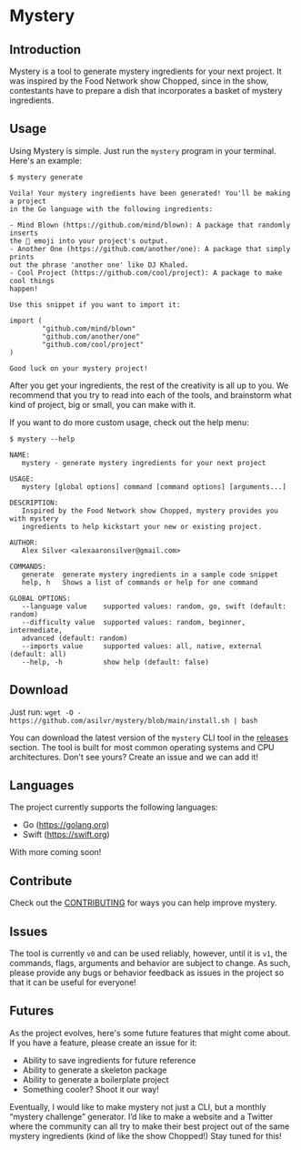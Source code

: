 # Mystery

## Introduction

Mystery is a tool to generate mystery ingredients for your next project. It was
inspired by the Food Network show Chopped, since in the show, contestants have
to prepare a dish that incorporates a basket of mystery ingredients.

## Usage

Using Mystery is simple. Just run the `mystery` program in your terminal.
Here's an example:

```
$ mystery generate

Voila! Your mystery ingredients have been generated! You'll be making a project
in the Go language with the following ingredients:

- Mind Blown (https://github.com/mind/blown): A package that randomly inserts
the 🤯 emoji into your project's output.
- Another One (https://github.com/another/one): A package that simply prints
out the phrase 'another one' like DJ Khaled.
- Cool Project (https://github.com/cool/project): A package to make cool things
happen!

Use this snippet if you want to import it:

import (
        "github.com/mind/blown"
        "github.com/another/one"
        "github.com/cool/project"
)

Good luck on your mystery project!
```

After you get your ingredients, the rest of the creativity is all up to you. We
recommend that you try to read into each of the tools, and brainstorm what kind
of project, big or small, you can make with it.

If you want to do more custom usage, check out the help menu:

```
$ mystery --help

NAME:
   mystery - generate mystery ingredients for your next project

USAGE:
   mystery [global options] command [command options] [arguments...]

DESCRIPTION:
   Inspired by the Food Network show Chopped, mystery provides you with mystery
   ingredients to help kickstart your new or existing project.

AUTHOR:
   Alex Silver <alexaaronsilver@gmail.com>

COMMANDS:
   generate  generate mystery ingredients in a sample code snippet
   help, h   Shows a list of commands or help for one command

GLOBAL OPTIONS:
   --language value    supported values: random, go, swift (default: random)
   --difficulty value  supported values: random, beginner, intermediate, 
   advanced (default: random)
   --imports value     supported values: all, native, external (default: all)
   --help, -h          show help (default: false)
```

## Download

Just run:
```wget -O - https://github.com/asilvr/mystery/blob/main/install.sh | bash```

You can download the latest version of the `mystery` CLI tool in the 
[releases](https://github.com/asilvr/mystery/releases) section. The tool is 
built for most common operating systems and CPU architectures. Don't see yours?
Create an issue and we can add it!

## Languages

The project currently supports the following languages:

- Go (https://golang.org)
- Swift (https://swift.org)

With more coming soon!

## Contribute

Check out the [CONTRIBUTING](./CONTRIBUTING.md) for ways you can help improve
mystery.

## Issues

The tool is currently `v0` and can be used reliably, however, until it is `v1`,
the commands, flags, arguments and behavior are subject to change. As such,
please provide any bugs or behavior feedback as issues in the project so that
it can be useful for everyone!

## Futures

As the project evolves, here's some future features that might come about. If
you have a feature, please create an issue for it:

- Ability to save ingredients for future reference
- Ability to generate a skeleton package
- Ability to generate a boilerplate project
- Something cooler? Shoot it our way!

Eventually, I would like to make mystery not just a CLI, but a monthly “mystery
challenge” generator. I’d like to make a website and a Twitter where the 
community can all try to make their best project out of the same mystery 
ingredients (kind of like the show Chopped!) Stay tuned for this!
